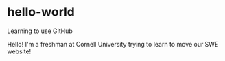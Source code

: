 # hello-world
Learning to use GitHub

Hello! I'm a freshman at Cornell University trying to learn to move our SWE website!
